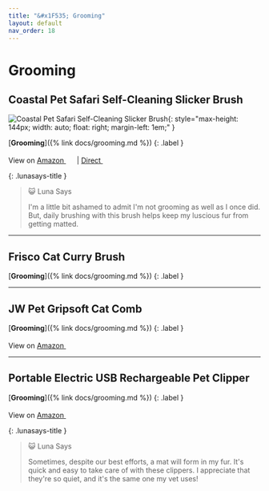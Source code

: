 ```yaml
---
title: "&#x1F535; Grooming"
layout: default
nav_order: 18
---
```


# Grooming


## Coastal Pet Safari Self-Cleaning Slicker Brush

![Coastal Pet Safari Self-Cleaning Slicker Brush](https://www.coastalpet.com/remote.axd/images.salsify.com/image/upload/s--Ty10226D--/zt5nysj1oyklks5oljvq.jpg?format=webp&quality=80){: style="max-height: 144px; width: auto; float: right; margin-left: 1em;" }

[**Grooming**]({% link docs/grooming.md %})
{: .label }

View on <a href="https://www.amazon.com/dp/B000YIWUXI?tag=ckdcatsupplies-20" class="external" target="_blank">Amazon <svg width="18" height="18" viewBox="0 0 24 24" aria-labelledby="svg-external-link-title"><use xlink:href="#svg-external-link"></use></svg></a> &#124; <a href="https://www.coastalpet.com/products/detail/?id=SCG03" class="external" target="_blank">Direct <svg width="18" height="18" viewBox="0 0 24 24" aria-labelledby="svg-external-link-title"><use xlink:href="#svg-external-link"></use></svg></a>

{: .lunasays-title }
> &#x1F63A; Luna Says
>
> I'm a little bit ashamed to admit I'm not grooming as well as I once did. But, daily brushing with this brush helps keep my luscious fur from getting matted.

* * *



## Frisco Cat Curry Brush

[**Grooming**]({% link docs/grooming.md %})
{: .label }

* * *



## JW Pet Gripsoft Cat Comb

[**Grooming**]({% link docs/grooming.md %})
{: .label }

View on <a href="https://www.amazon.com/dp/B0002AQPXO?tag=ckdcatsupplies-20" class="external" target="_blank">Amazon <svg width="18" height="18" viewBox="0 0 24 24" aria-labelledby="svg-external-link-title"><use xlink:href="#svg-external-link"></use></svg></a>

* * *



## Portable Electric USB Rechargeable Pet Clipper

[**Grooming**]({% link docs/grooming.md %})
{: .label }

View on <a href="https://www.amazon.com/dp/B092QN563N?tag=ckdcatsupplies-20" class="external" target="_blank">Amazon <svg width="18" height="18" viewBox="0 0 24 24" aria-labelledby="svg-external-link-title"><use xlink:href="#svg-external-link"></use></svg></a>

{: .lunasays-title }
> &#x1F63A; Luna Says
>
> Sometimes, despite our best efforts, a mat will form in my fur. It's quick and easy to take care of with these clippers. I appreciate that they're so quiet, and it's the same one my vet uses!

<!-- Updated 2024-10-21 21:43:09.008370Z -->

